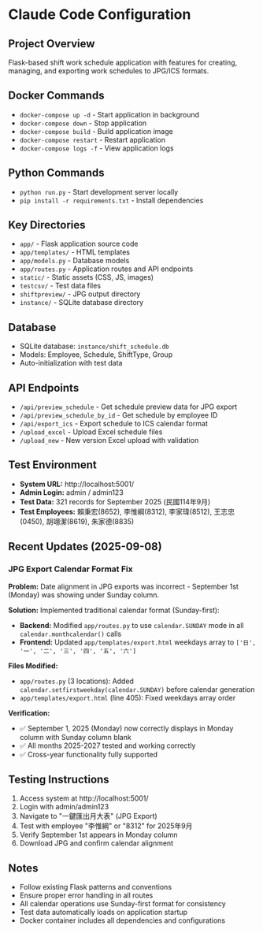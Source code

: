 # Claude Code Configuration

## Project Overview
Flask-based shift work schedule application with features for creating, managing, and exporting work schedules to JPG/ICS formats.

## Docker Commands
- `docker-compose up -d` - Start application in background
- `docker-compose down` - Stop application
- `docker-compose build` - Build application image
- `docker-compose restart` - Restart application
- `docker-compose logs -f` - View application logs

## Python Commands
- `python run.py` - Start development server locally
- `pip install -r requirements.txt` - Install dependencies

## Key Directories
- `app/` - Flask application source code
- `app/templates/` - HTML templates
- `app/models.py` - Database models
- `app/routes.py` - Application routes and API endpoints
- `static/` - Static assets (CSS, JS, images)
- `testcsv/` - Test data files
- `shiftpreview/` - JPG output directory
- `instance/` - SQLite database directory

## Database
- SQLite database: `instance/shift_schedule.db`
- Models: Employee, Schedule, ShiftType, Group
- Auto-initialization with test data

## API Endpoints
- `/api/preview_schedule` - Get schedule preview data for JPG export
- `/api/preview_schedule_by_id` - Get schedule by employee ID
- `/api/export_ics` - Export schedule to ICS calendar format
- `/upload_excel` - Upload Excel schedule files
- `/upload_new` - New version Excel upload with validation

## Test Environment
- **System URL:** http://localhost:5001/
- **Admin Login:** admin / admin123
- **Test Data:** 321 records for September 2025 (民國114年9月)
- **Test Employees:** 賴秉宏(8652), 李惟綱(8312), 李家瑋(8512), 王志忠(0450), 胡翊潔(8619), 朱家德(8835)

## Recent Updates (2025-09-08)

### JPG Export Calendar Format Fix
**Problem:** Date alignment in JPG exports was incorrect - September 1st (Monday) was showing under Sunday column.

**Solution:** Implemented traditional calendar format (Sunday-first):
- **Backend:** Modified `app/routes.py` to use `calendar.SUNDAY` mode in all `calendar.monthcalendar()` calls
- **Frontend:** Updated `app/templates/export.html` weekdays array to `['日', '一', '二', '三', '四', '五', '六']`

**Files Modified:**
- `app/routes.py` (3 locations): Added `calendar.setfirstweekday(calendar.SUNDAY)` before calendar generation
- `app/templates/export.html` (line 405): Fixed weekdays array order

**Verification:** 
- ✅ September 1, 2025 (Monday) now correctly displays in Monday column with Sunday column blank
- ✅ All months 2025-2027 tested and working correctly
- ✅ Cross-year functionality fully supported

## Testing Instructions
1. Access system at http://localhost:5001/
2. Login with admin/admin123
3. Navigate to "一鍵匯出月大表" (JPG Export)
4. Test with employee "李惟綱" or "8312" for 2025年9月
5. Verify September 1st appears in Monday column
6. Download JPG and confirm calendar alignment

## Notes
- Follow existing Flask patterns and conventions
- Ensure proper error handling in all routes
- All calendar operations use Sunday-first format for consistency
- Test data automatically loads on application startup
- Docker container includes all dependencies and configurations